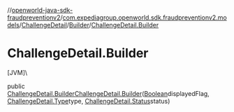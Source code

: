 //[openworld-java-sdk-fraudpreventionv2](../../../../index.md)/[com.expediagroup.openworld.sdk.fraudpreventionv2.models](../../index.md)/[ChallengeDetail](../index.md)/[Builder](index.md)/[ChallengeDetail.Builder](-challenge-detail.-builder.md)

# ChallengeDetail.Builder

[JVM]\

public [ChallengeDetail.Builder](index.md)[ChallengeDetail.Builder](-challenge-detail.-builder.md)([Boolean](https://docs.oracle.com/javase/8/docs/api/java/lang/Boolean.html)displayedFlag, [ChallengeDetail.Type](../-type/index.md)type, [ChallengeDetail.Status](../-status/index.md)status)
